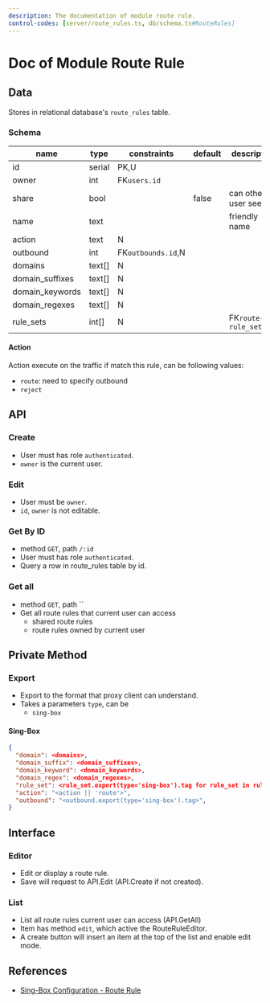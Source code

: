 ```yaml
---
description: The documentation of module route rule.
control-codes: [server/route_rules.ts, db/schema.ts#RouteRules]
---
```


# Doc of Module Route Rule

## Data

Stores in relational database's `route_rules` table.

### Schema

| name            | type   | constraints        | default | description            |
| --------------- | ------ | ------------------ | ------- | ---------------------- |
| id              | serial | PK,U               |         |                        |
| owner           | int    | FK`users.id`       |         |                        |
| share           | bool   |                    | false   | can other user see it  |
| name            | text   |                    |         | friendly name          |
| action          | text   | N                  |         |                        |
| outbound        | int    | FK`outbounds.id`,N |         |                        |
| domains         | text[] | N                  |         |                        |
| domain_suffixes | text[] | N                  |         |                        |
| domain_keywords | text[] | N                  |         |                        |
| domain_regexes  | text[] | N                  |         |                        |
| rule_sets       | int[]  | N                  |         | FK`route-rule_sets.id` |

#### Action

Action execute on the traffic if match this rule, can be following values:

- `route`: need to specify outbound
- `reject`

## API

### Create

- User must has role `authenticated`.
- `owner` is the current user.

### Edit

- User must be `owner`.
- `id`, `owner` is not editable.

### Get By ID

- method `GET`, path `/:id`
- User must has role `authenticated`.
- Query a row in route_rules table by id.

### Get all

- method `GET`, path ``
- Get all route rules that current user can access
  - shared route rules
  - route rules owned by current user

## Private Method

### Export

- Export to the format that proxy client can understand.
- Takes a parameters `type`, can be
  - `sing-box`

#### Sing-Box

```json
{
  "domain": <domains>,
  "domain_suffix": <domain_suffixes>,
  "domain_keyword": <domain_keywords>,
  "domain_regex": <domain_regexes>,
  "rule_set": <rule_set.export(type='sing-box').tag for rule_set in rule_sets>,
  "action": "<action || 'route'>",
  "outbound": "<outbound.export(type='sing-box').tag>",
}
```

## Interface

### Editor

- Edit or display a route rule.
- Save will request to API.Edit (API.Create if not created).

### List

- List all route rules current user can access (API.GetAll)
- Item has method `edit`, which active the RouteRuleEditor.
- A create button will insert an item at the top of the list and enable edit mode.

## References

- [Sing-Box Configuration - Route Rule](https://sing-box.sagernet.org/configuration/route/rule)
